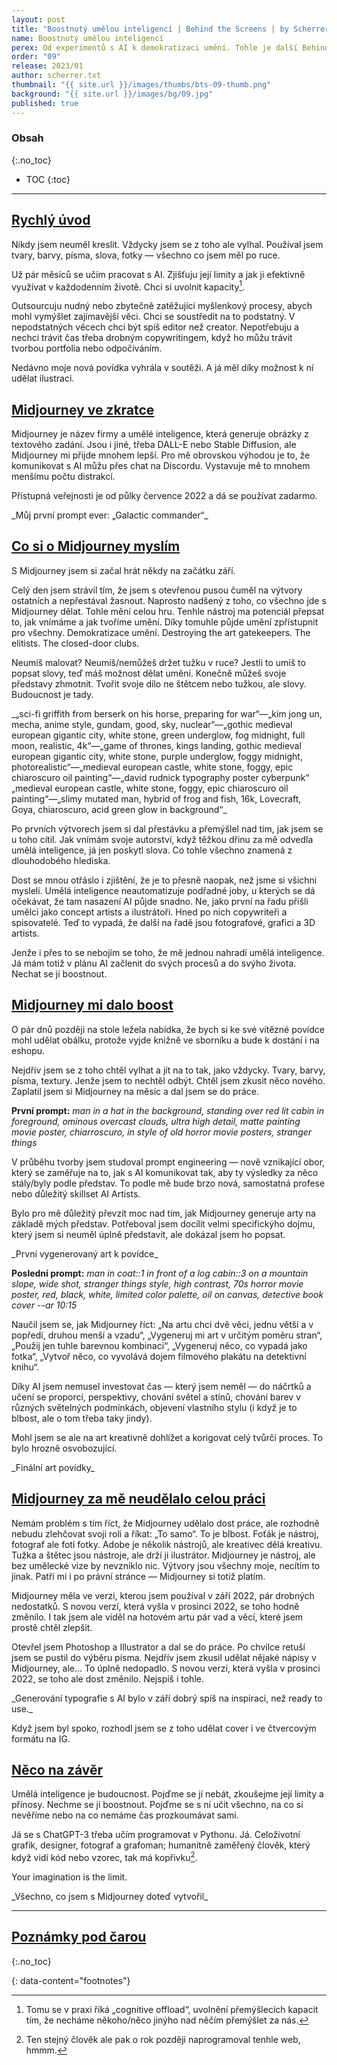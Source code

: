 ```yaml
---
layout: post
title: "Boostnutý umělou inteligencí | Behind the Screens | by Scherrer.txt"
name: Boostnutý umělou inteligencí
perex: Od experimentů s AI k demokratizaci umění. Tohle je další Behind the Screens!
order: "09"
release: 2023/01
author: scherrer.txt
thumbnail: "{{ site.url }}/images/thumbs/bts-09-thumb.png"
background: "{{ site.url }}/images/bg/09.jpg"
published: true
---
```


### Obsah
{:.no_toc}

* TOC
{:toc}

---

## [Rychlý úvod](#obsah)
Nikdy jsem neuměl kreslit. Vždycky jsem se z toho ale vylhal. Používal jsem tvary, barvy, písma, slova, fotky — všechno co jsem měl po ruce.

Už pár měsíců se učím pracovat s AI. Zjišťuju její limity a jak ji efektivně využívat v každodenním životě. Chci si uvolnit kapacity[^1].

Outsourcuju nudný nebo zbytečně zatěžující myšlenkový procesy, abych mohl vymýšlet zajímavější věci. Chci se soustředit na to podstatný. V nepodstatných věcech chci být spíš editor než creator. Nepotřebuju a nechci trávit čas třeba drobným copywritingem, když ho můžu trávit tvorbou portfolia nebo odpočíváním.

Nedávno moje nová povídka vyhrála v soutěži. A já měl díky možnost k ní udělat ilustraci.

## [Midjourney ve zkratce](#obsah)
Midjourney je název firmy a umělé inteligence, která generuje obrázky z textového zadání. Jsou i jiné, třeba DALL-E nebo Stable Diffusion, ale Midjourney mi přijde mnohem lepší. Pro mě obrovskou výhodou je to, že komunikovat s AI můžu přes chat na Discordu. Vystavuje mě to mnohem menšímu počtu distrakcí.

Přístupná veřejnosti je od půlky července 2022 a dá se používat zadarmo.

<div class="gallery-container">
  <div class="gallery-single" style="background-image: url('/images/bts-09-01.png');"></div>
</div>
_Můj první prompt ever: „Galactic commander“_

## [Co si o Midjourney myslím](#obsah)

S Midjourney jsem si začal hrát někdy na začátku září.

Celý den jsem strávil tím, že jsem s otevřenou pusou čuměl na výtvory ostatních a nepřestával žasnout. Naprosto nadšený z toho, co všechno jde s Midjourney dělat. Tohle mění celou hru. Tenhle nástroj ma potenciál přepsat to, jak vnímáme a jak tvoříme umění. Díky tomuhle půjde umění zpřístupnit pro všechny. Demokratizace umění. Destroying the art gatekeepers. The elitists. The closed-door clubs.

Neumíš malovat? Neumíš/nemůžeš držet tužku v ruce? Jestli to umíš to popsat slovy, teď máš možnost dělat umění. Konečně můžeš svoje představy zhmotnit. Tvořit svoje dílo ne štětcem nebo tužkou, ale slovy. Budoucnost je tady.

<div class="gallery-container">
  <div class="gallery-single" style="background-image: url('/images/bts-09-02.png');"></div>
</div>
_„sci-fi griffith from berserk on his horse, preparing for war“—„kim jong un, mecha, anime style, gundam, good, sky, nuclear“—„gothic medieval european gigantic city, white stone, green underglow, fog midnight, full moon, realistic, 4k“—„game of thrones, kings landing, gothic medieval european gigantic city, white stone, purple underglow, foggy midnight, photorealistic“—„medieval european castle, white stone, foggy, epic chiaroscuro oil painting“—„david rudnick typography poster cyberpunk“
„medieval european castle, white stone, foggy, epic chiaroscuro oil painting“—„slimy mutated man, hybrid of frog and fish, 16k, Lovecraft, Goya, chiaroscuro, acid green glow in background“_

Po prvních výtvorech jsem si dal přestávku a přemýšlel nad tím, jak jsem se u toho cítil. Jak vnímám svoje autorství, když těžkou dřinu za mě odvedla umělá inteligence, já jen poskytl slova. Co tohle všechno znamená z dlouhodobého hlediska.

Dost se mnou otřáslo i zjištění, že je to přesně naopak, než jsme si všichni mysleli. Umělá inteligence neautomatizuje podřadné joby, u kterých se dá očekávat, že tam nasazení AI půjde snadno. Ne, jako první na řadu přišli umělci jako concept artists a ilustrátoři. Hned po nich copywriteři a spisovatelé. Teď to vypadá, že další na řadě jsou fotografové, grafici a 3D artists.

Jenže i přes to se nebojím se toho, že mě jednou nahradí umělá inteligence. Já mám totiž v plánu AI začlenit do svých procesů a do svýho života. Nechat se jí boostnout.

## [Midjourney mi dalo boost](#obsah)
O pár dnů později na stole ležela nabídka, že bych si ke své vítězné povídce mohl udělat obálku, protože vyjde knižně ve sborníku a bude k dostání i na eshopu.

Nejdřív jsem se z toho chtěl vylhat a jít na to tak, jako vždycky. Tvary, barvy, písma, textury. Jenže jsem to nechtěl odbýt. Chtěl jsem zkusit něco nového. Zaplatil jsem si Midjourney na měsíc a dal jsem se do práce.

**První prompt:** _man in a hat in the background, standing over red lit cabin in foreground, ominous overcast clouds, ultra high detail, matte painting movie poster, chiarroscuro, in style of old horror movie posters, stranger things_

V průběhu tvorby jsem studoval prompt engineering — nově vznikající obor, který se zaměřuje na to, jak s AI komunikovat tak, aby ty výsledky za něco stály/byly podle představ. To podle mě bude brzo nová, samostatná profese nebo důležitý skillset AI Artists.

Bylo pro mě důležitý převzít moc nad tím, jak Midjourney generuje arty na základě mých představ. Potřeboval jsem docílit velmi specifickýho dojmu, který jsem si neuměl úplně představit, ale dokázal jsem ho popsat.

<div class="gallery-container">
  <div class="gallery-single" style="background-image: url('/images/bts-09-03.png');"></div>
</div>
_První vygenerovaný art k povídce_

**Poslední prompt:** _man in coat::1 in front of a log cabin::3 on a mountain slope, wide shot, stranger things style, high contrast, 70s horror movie poster, red, black, white, limited color palette, oil on canvas, detective book cover --ar 10:15_

Naučil jsem se, jak Midjourney říct: „Na artu chci dvě věci, jednu větší a v popředí, druhou menší a vzadu“, „Vygeneruj mi art v určitým poměru stran“, „Použij jen tuhle barevnou kombinaci“, „Vygeneruj něco, co vypadá jako fotka“, „Vytvoř něco, co vyvolává dojem filmového plakátu na detektivní knihu“.

Díky AI jsem nemusel investovat čas — který jsem neměl — do náčrtků a učení se proporcí, perspektivy, chování světel a stínů, chování barev v různých světelných podmínkách, objevení vlastního stylu (i když je to blbost, ale o tom třeba taky jindy).

Mohl jsem se ale na art kreativně dohlížet a korigovat celý tvůrčí proces. To bylo hrozně osvobozující.

<div class="gallery-container">
  <div class="gallery-single" style="background-image: url('/images/bts-09-04.png');"></div>
</div>
_Finální art povídky_

## [Midjourney za mě neudělalo celou práci](#obsah)

Nemám problém s tím říct, že Midjourney udělalo dost práce, ale rozhodně nebudu zlehčovat svoji roli a říkat: „To samo“. To je blbost. Foťák je nástroj, fotograf ale fotí fotky. Adobe je několik nástrojů, ale kreativec dělá kreativu. Tužka a štětec jsou nástroje, ale drží ji ilustrátor. Midjourney je nástroj, ale bez umělecké vize by nevzniklo nic. Výtvory jsou všechny moje, necítím to jinak. Patří mi i po právní stránce — Midjourney si totiž platím.

Midjourney měla ve verzi, kterou jsem používal v září 2022, pár drobných nedostatků. S novou verzí, která vyšla v prosinci 2022, se toho hodně změnilo. I tak jsem ale viděl na hotovém artu pár vad a věcí, které jsem prostě chtěl zlepšit.

Otevřel jsem Photoshop a Illustrator a dal se do práce. Po chvilce retuší jsem se pustil do výběru písma. Nejdřív jsem zkusil udělat nějaké nápisy v Midjourney, ale… To úplně nedopadlo. S novou verzí, která vyšla v prosinci 2022, se toho ale dost změnilo. Nejspíš i tohle.

<div class="gallery-container">
  <div class="gallery-single" style="background-image: url('/images/bts-09-05.png');"></div>
</div>
_Generování typografie s AI bylo v září dobrý spíš na inspiraci, než ready to use._

Když jsem byl spoko, rozhodl jsem se z toho udělat cover i ve čtvercovým formátu na IG.

<div class="gallery-container">
  <div class="gallery-single" style="background-image: url('/images/bts-09-06.png');"></div>
</div>

## [Něco na závěr](#obsah)

Umělá inteligence je budoucnost. Pojďme se jí nebát, zkoušejme její limity a přínosy. Nechme se jí boostnout. Pojďme se s ní učit všechno, na co si nevěříme nebo na co nemáme čas prozkoumávat sami.

Já se s ChatGPT-3 třeba učím programovat v Pythonu. Já. Celoživotní grafik, designer, fotograf a grafoman; humanitně zaměřený člověk, který když vidí kód nebo vzorec, tak má kopřivku[^2].

Your imagination is the limit.

<div class="gallery-container">
  <div class="gallery-single" style="background-image: url('/images/bts-09-07.png');"></div>
</div>
_Všechno, co jsem s Midjourney doteď vytvořil_

---

## [Poznámky pod čarou](#obsah)
{:.no_toc}

{: data-content="footnotes"}
[^1]: Tomu se v praxi říká „cognitive offload“, uvolnění přemýšlecích kapacit tím, že necháme někoho/něco jinýho nad něčím přemýšlet za nás.
[^2]: Ten stejný člověk ale pak o rok později naprogramoval tenhle web, hmmm.
